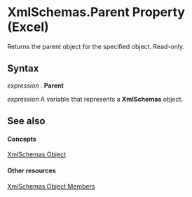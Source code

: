 
# XmlSchemas.Parent Property (Excel)

Returns the parent object for the specified object. Read-only.


## Syntax

 _expression_ . **Parent**

 _expression_ A variable that represents a **XmlSchemas** object.


## See also


#### Concepts


[XmlSchemas Object](1e6a4371-7163-572d-b435-7dc9a2865338.md)
#### Other resources


[XmlSchemas Object Members](b0b67456-5e97-dba8-2bbe-5cb91ef2cfec.md)

